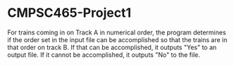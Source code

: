 # CMPSC465-Project1
For trains coming in on Track A in numerical order, the program determines if the order set in the input file can be accomplished so that the trains are in that order on track B. If that can be accomplished, it outputs "Yes" to an output file. If it cannot be accomplished, it outputs "No" to the file.
